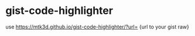 # gist-code-highlighter
use https://mtk3d.github.io/gist-code-highlighter/?url= {url to your gist raw}
